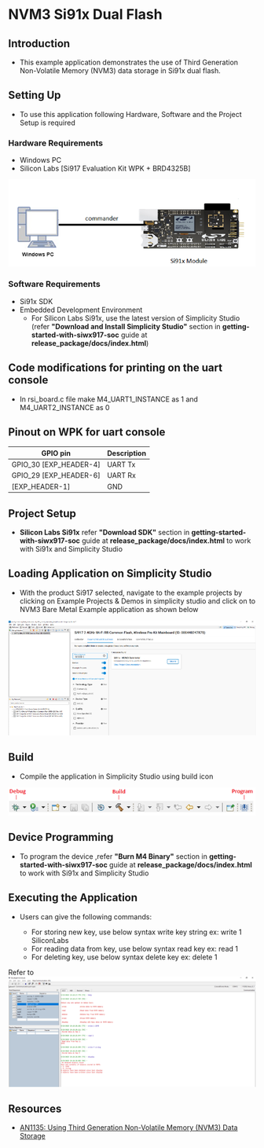 # NVM3 Si91x Dual Flash

## Introduction 
- This example application demonstrates the use of Third Generation Non-Volatile Memory (NVM3) data storage in Si91x dual flash.

## Setting Up

- To use this application following Hardware, Software and the Project Setup is required

### Hardware Requirements

- Windows PC
- Silicon Labs [Si917 Evaluation Kit WPK + BRD4325B]
 
![Figure: Introduction](resources/readme/image508a.png)

### Software Requirements

- Si91x SDK
- Embedded Development Environment
  - For Silicon Labs Si91x, use the latest version of Simplicity Studio (refer **"Download and Install Simplicity Studio"** section in **getting-started-with-siwx917-soc** guide at **release_package/docs/index.html**)

## Code modifications for printing on the uart console

- In rsi_board.c file make M4_UART1_INSTANCE as 1 and M4_UART2_INSTANCE as 0

## Pinout on WPK for uart console

| GPIO pin                | Description             |
| ----------------------- | ----------------------- |
| GPIO_30 [EXP_HEADER-4] | UART Tx			|
| GPIO_29 [EXP_HEADER-6] | UART Rx  |
| [EXP_HEADER-1]  | GND				|

## Project Setup

- **Silicon Labs Si91x** refer **"Download SDK"** section in **getting-started-with-siwx917-soc** guide at **release_package/docs/index.html** to work with Si91x and Simplicity Studio

## Loading Application on Simplicity Studio

- With the product Si917 selected, navigate to the example projects by clicking on Example Projects & Demos
  in simplicity studio and click on to NVM3 Bare Metal Example application as shown below

![Figure: Selecting Example project](resources/readme/image508b.png)

## Build

- Compile the application in Simplicity Studio using build icon

![Figure: Build run and Debug](resources/readme/image508c.png)

## Device Programming

- To program the device ,refer **"Burn M4 Binary"** section in **getting-started-with-siwx917-soc** guide at **release_package/docs/index.html** to work with Si91x and Simplicity Studio

## Executing the Application

- Users can give the following commands:

  - For storing new key, use below syntax
    write key string
    ex: write 1 SiliconLabs
  - For reading data from key, use below syntax
    read key
    ex: read 1
  - For deleting key, use below syntax
    delete key
    ex: delete 1

Refer to ![Figure: Introduction](resources/readme/image508d.png)

## Resources

- [AN1135: Using Third Generation Non-Volatile Memory (NVM3) Data Storage](https://www.silabs.com/documents/public/application-notes/an1135-using-third-generation-nonvolatile-memory.pdf)
